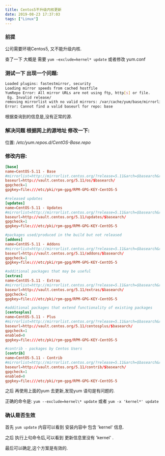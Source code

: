 ```yaml
---
title: Centos5不升级内核更新
date: 2019-08-23 17:37:03
tags: ["Linux"]
---
```


### 前提
公司需要环境Centos5, 又不能升级内核.


查了一下 大概是 需要 `yum –exclude=kernel* update`   或者修改 yum.conf

### 测试一下 出现一个问题: 

```bash
Loaded plugins: fastestmirror, security
Loading mirror speeds from cached hostfile
YumRepo Error: All mirror URLs are not using ftp, http[s] or file.
 Eg. Invalid release/
removing mirrorlist with no valid mirrors: /var/cache/yum/base/mirrorlist.txt
Error: Cannot find a valid baseurl for repo: base
```

根据查询到的信息是,没有正常的源.

### 解决问题 根据网上的源地址 修改一下:
位置: */etc/yum.repos.d/CentOS-Base.repo*

### 修改内容:
``` conf
[base]
name=CentOS-5.11 - Base
#mirrorlist=http://mirrorlist.centos.org/?release=5.11&arch=$basearch&repo=os
baseurl=http://vault.centos.org/5.11/os/$basearch/
gpgcheck=1
gpgkey=file:///etc/pki/rpm-gpg/RPM-GPG-KEY-CentOS-5

#released updates
[updates]
name=CentOS-5.11 - Updates
#mirrorlist=http://mirrorlist.centos.org/?release=5.11&arch=$basearch&repo=updates
baseurl=http://vault.centos.org/5.11/updates/$basearch/
gpgcheck=1
gpgkey=file:///etc/pki/rpm-gpg/RPM-GPG-KEY-CentOS-5

#packages used/produced in the build but not released
[addons]
name=CentOS-5.11 - Addons
#mirrorlist=http://mirrorlist.centos.org/?release=5.11&arch=$basearch&repo=addons
baseurl=http://vault.centos.org/5.11/addons/$basearch/
gpgcheck=1
gpgkey=file:///etc/pki/rpm-gpg/RPM-GPG-KEY-CentOS-5

#additional packages that may be useful
[extras]
name=CentOS-5.11 - Extras
#mirrorlist=http://mirrorlist.centos.org/?release=5.11&arch=$basearch&repo=extras
baseurl=http://vault.centos.org/5.11/extras/$basearch/
gpgcheck=1
gpgkey=file:///etc/pki/rpm-gpg/RPM-GPG-KEY-CentOS-5

#additional packages that extend functionality of existing packages
[centosplus]
name=CentOS-5.11 - Plus
#mirrorlist=http://mirrorlist.centos.org/?release=5.11&arch=$basearch&repo=centosplus
baseurl=http://vault.centos.org/5.11/centosplus/$basearch/
gpgcheck=1
enabled=0
gpgkey=file:///etc/pki/rpm-gpg/RPM-GPG-KEY-CentOS-5

#contrib - packages by Centos Users
[contrib]
name=CentOS-5.11 - Contrib
#mirrorlist=http://mirrorlist.centos.org/?release=5.11&arch=$basearch&repo=contrib
baseurl=http://vault.centos.org/5.11/contrib/$basearch/
gpgcheck=1
enabled=0
gpgkey=file:///etc/pki/rpm-gpg/RPM-GPG-KEY-CentOS-5

```

之后 再使用上面的yum 去更新,发现yum 语句是有问题的. 

正确的命令是: `yum --exclude=kernel\* update`   或者  `yum -x 'kernel*' update  `

### 确认是否生效
首先 `yum update` 内容可以看到 安装内容中 包含 'kernel' 信息.

之后 执行上句命令后,可以看到 更新信息里没有 'kernel' .

最后可以确定,这个方案是有效的.